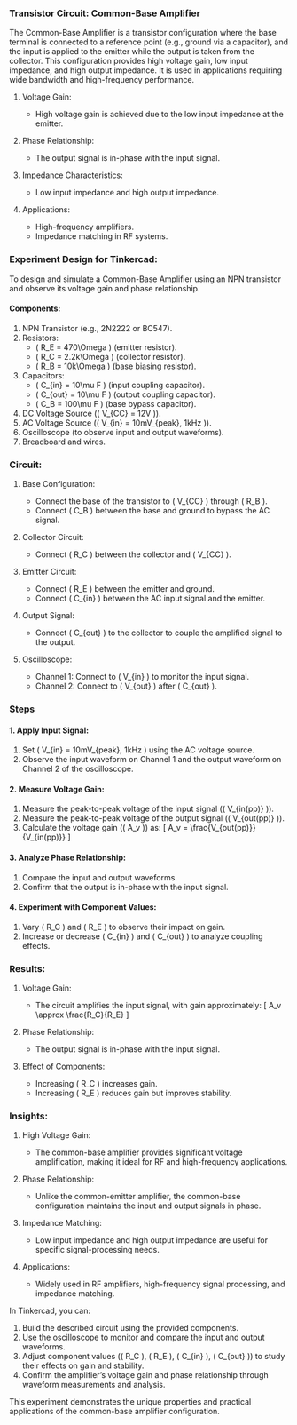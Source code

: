 ### Transistor Circuit: Common-Base Amplifier

The Common-Base Amplifier is a transistor configuration where the base terminal is connected to a reference point (e.g., ground via a capacitor), and the input is applied to the emitter while the output is taken from the collector. This configuration provides high voltage gain, low input impedance, and high output impedance. It is used in applications requiring wide bandwidth and high-frequency performance.

1. Voltage Gain:
   - High voltage gain is achieved due to the low input impedance at the emitter.

2. Phase Relationship:
   - The output signal is in-phase with the input signal.

3. Impedance Characteristics:
   - Low input impedance and high output impedance.

4. Applications:
   - High-frequency amplifiers.
   - Impedance matching in RF systems.

### Experiment Design for Tinkercad:

To design and simulate a Common-Base Amplifier using an NPN transistor and observe its voltage gain and phase relationship.

#### Components:
1. NPN Transistor (e.g., 2N2222 or BC547).
2. Resistors:
   - \( R_E = 470\Omega \) (emitter resistor).
   - \( R_C = 2.2k\Omega \) (collector resistor).
   - \( R_B = 10k\Omega \) (base biasing resistor).
3. Capacitors:
   - \( C_{in} = 10\mu F \) (input coupling capacitor).
   - \( C_{out} = 10\mu F \) (output coupling capacitor).
   - \( C_B = 100\mu F \) (base bypass capacitor).
4. DC Voltage Source (\( V_{CC} = 12V \)).
5. AC Voltage Source (\( V_{in} = 10mV_{peak}, 1kHz \)).
6. Oscilloscope (to observe input and output waveforms).
7. Breadboard and wires.

### Circuit:

1. Base Configuration:
   - Connect the base of the transistor to \( V_{CC} \) through \( R_B \).
   - Connect \( C_B \) between the base and ground to bypass the AC signal.

2. Collector Circuit:
   - Connect \( R_C \) between the collector and \( V_{CC} \).

3. Emitter Circuit:
   - Connect \( R_E \) between the emitter and ground.
   - Connect \( C_{in} \) between the AC input signal and the emitter.

4. Output Signal:
   - Connect \( C_{out} \) to the collector to couple the amplified signal to the output.

5. Oscilloscope:
   - Channel 1: Connect to \( V_{in} \) to monitor the input signal.
   - Channel 2: Connect to \( V_{out} \) after \( C_{out} \).

### Steps

#### 1. Apply Input Signal:
1. Set \( V_{in} = 10mV_{peak}, 1kHz \) using the AC voltage source.
2. Observe the input waveform on Channel 1 and the output waveform on Channel 2 of the oscilloscope.

#### 2. Measure Voltage Gain:
1. Measure the peak-to-peak voltage of the input signal (\( V_{in(pp)} \)).
2. Measure the peak-to-peak voltage of the output signal (\( V_{out(pp)} \)).
3. Calculate the voltage gain (\( A_v \)) as:
   \[
   A_v = \frac{V_{out(pp)}}{V_{in(pp)}}
   \]

#### 3. Analyze Phase Relationship:
1. Compare the input and output waveforms.
2. Confirm that the output is in-phase with the input signal.

#### 4. Experiment with Component Values:
1. Vary \( R_C \) and \( R_E \) to observe their impact on gain.
2. Increase or decrease \( C_{in} \) and \( C_{out} \) to analyze coupling effects.

### Results:

1. Voltage Gain:
   - The circuit amplifies the input signal, with gain approximately:
     \[
     A_v \approx \frac{R_C}{R_E}
     \]

2. Phase Relationship:
   - The output signal is in-phase with the input signal.

3. Effect of Components:
   - Increasing \( R_C \) increases gain.
   - Increasing \( R_E \) reduces gain but improves stability.

### Insights:

1. High Voltage Gain:
   - The common-base amplifier provides significant voltage amplification, making it ideal for RF and high-frequency applications.

2. Phase Relationship:
   - Unlike the common-emitter amplifier, the common-base configuration maintains the input and output signals in phase.

3. Impedance Matching:
   - Low input impedance and high output impedance are useful for specific signal-processing needs.

4. Applications:
   - Widely used in RF amplifiers, high-frequency signal processing, and impedance matching.

In Tinkercad, you can:
1. Build the described circuit using the provided components.
2. Use the oscilloscope to monitor and compare the input and output waveforms.
3. Adjust component values (\( R_C \), \( R_E \), \( C_{in} \), \( C_{out} \)) to study their effects on gain and stability.
4. Confirm the amplifier’s voltage gain and phase relationship through waveform measurements and analysis.

This experiment demonstrates the unique properties and practical applications of the common-base amplifier configuration.
